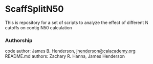 # ScaffSplitN50

This is repository for a set of scripts to analyze the effect of different N cutoffs on contig N50 calculation

### Authorship

code author: James B. Henderson, jhenderson@calacademy.org  
README.md authors: Zachary R. Hanna, James Henderson  
